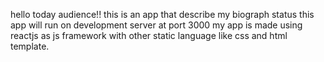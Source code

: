 hello today audience!!
this is an app that describe my biograph status
this app will run on development server at port 3000
my app is made using reactjs as  js framework
with other static language like css and html template.

